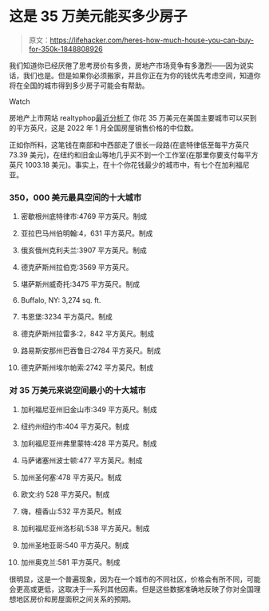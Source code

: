 # 这是 35 万美元能买多少房子

> 原文：<https://lifehacker.com/heres-how-much-house-you-can-buy-for-350k-1848808926>

我们知道你已经厌倦了思考房价有多贵，房地产市场竞争有多激烈——因为说实话，我们也是。但是如果你必须搬家，并且你正在为你的钱优先考虑空间，知道你将在全国的城市得到多少房子可能会有帮助。

Watch

房地产上市网站 realtyphop[最近分析了](https://www.realtyhop.com/blog/how-much-square-footage-350k-gets-you/) 你花 35 万美元在美国主要城市可以买到的平方英尺，这是 2022 年 1 月全国房屋销售价格的中位数。

正如你所料，这笔钱在南部和中西部走了很长一段路(在底特律低至每平方英尺 73.39 美元)，在纽约和旧金山等地几乎买不到一个工作室(在那里你要支付每平方英尺 1003.18 美元)。事实上，在十个你花钱最少的城市中，有七个在加利福尼亚。

### 350，000 美元最具空间的十大城市

1.  密歇根州底特律市:4769 平方英尺。制成

2.  亚拉巴马州伯明翰:4，631 平方英尺。制成

3.  俄亥俄州克利夫兰:3907 平方英尺。制成

4.  德克萨斯州拉伯克:3569 平方英尺。

5.  堪萨斯州威奇托:3475 平方英尺。制成

6.  Buffalo, NY: 3,274 sq. ft.

7.  韦恩堡:3234 平方英尺。制成

8.  德克萨斯州拉雷多:2，842 平方英尺。制成

9.  路易斯安那州巴吞鲁日:2784 平方英尺。制成

10.  德克萨斯州埃尔帕索:2742 平方英尺。制成

### 对 35 万美元来说空间最小的十大城市

1.  加利福尼亚州旧金山市:349 平方英尺。制成

2.  纽约州纽约市:404 平方英尺。制成

3.  加利福尼亚州弗里蒙特:428 平方英尺。制成

4.  马萨诸塞州波士顿:477 平方英尺。制成

5.  加州圣何塞:478 平方英尺。制成

6.  欧文:约 528 平方英尺。制成

7.  嗨，檀香山:532 平方英尺。制成

8.  加利福尼亚州洛杉矶:538 平方英尺。制成

9.  加州圣地亚哥:540 平方英尺。制成

10.  加州奥克兰:581 平方英尺。制成

很明显，这是一个普遍现象，因为在一个城市的不同社区，价格会有所不同，可能会更高或更低，这取决于一系列其他因素。但是这些数据准确地反映了你对全国理想地区房价和房屋面积之间关系的预期。